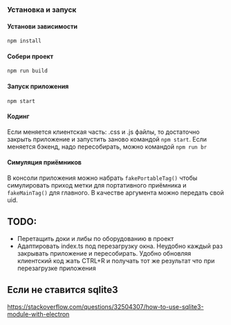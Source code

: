 ### Установка и запуск

#### Установи зависимости
`npm install`

#### Собери проект
`npm run build`

#### Запуск приложения
`npm start`

#### Кодинг
Если меняется клиентская часть: .css и .js файлы, то достаточно закрыть приложение
и запустить заново командой `npm start`. Если меняется бэкенд, надо пересобирать,
можно командой `npm run br`

#### Симуляция приёмников
В консоли приложения можно набрать `fakePortableTag()` чтобы симулировать приход метки 
для портативного приёмника и `fakeMainTag()` для главного. В качестве аргумента
можно передать свой uid.


## TODO:
- Перетащить доки и либы по оборудованию в проект
- Адаптировать index.ts под перезагрузку окна. Неудобно каждый раз закрывать приложение
и пересобирать. Удобно обновляя клиентский код жать CTRL+R и получать тот же результат
что при перезагрузке приложения

## Если не ставится sqlite3
https://stackoverflow.com/questions/32504307/how-to-use-sqlite3-module-with-electron
